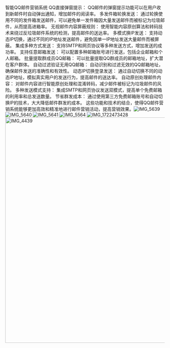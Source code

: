 智能QQ邮件营销系统
QQ直接弹窗提示：
QQ邮件的弹窗提示功能可以在用户收到新邮件时自动弹出通知，增加邮件的阅读率。
多发件箱轮换发送：
通过轮换使用不同的发件箱发送邮件，可以避免单一发件箱因大量发送邮件而被标记为垃圾邮件，从而提高进箱率。
无视邮件内容屏蔽规则：
使用智能内容原创算法和转码技术来绕过反垃圾邮件系统的检测，提高邮件的送达率。
多模式换IP发送：
支持动态IP切换，通过不同的IP地址发送邮件，避免因单一IP地址发送大量邮件而被屏蔽。
集成多种方式发送：
支持SMTP和网页协议等多种发送方式，增加发送的成功率。
支持任意邮箱发送：
可以配置多种邮箱账号进行发送，包括企业邮箱和个人邮箱。
批量提取群成员QQ邮箱：
可以批量提取QQ群成员的邮箱地址，扩大潜在客户群体。
自动过滤验证无用QQ邮箱：
自动识别和过滤无效的QQ邮箱地址，确保邮件发送的准确性和有效性。
动态IP切换登录发送：
通过自动切换不同的动态IP地址，模拟真实用户的发送行为，提高邮件的送达率。
自动原创处理邮件内容：
对邮件内容进行智能原创处理和混淆转码，减少邮件被标记为垃圾邮件的风险。
多种发送模式支持：
集成SMTP和网页协议发送双模式，提高单个免费邮箱的利用率和总发送数量。
节省群发成本：
通过使用第三方免费邮箱账号和自动切换IP的技术，大大降低邮件群发的成本。
这些功能和技术的结合，使得QQ邮件营销系统能够更加高效和精准地进行邮件营销活动，提高营销效果。![IMG_5639](https://github.com/user-attachments/assets/374f8e6b-102e-4180-bff8-32d0474ef5fc)
![IMG_5640](https://github.com/user-attachments/assets/1169f340-2395-4080-a957-2e16d0e79f4d)
![IMG_5641](https://github.com/user-attachments/assets/5983cd11-74c9-449d-984c-2b3384370a82)
![IMG_5564](https://github.com/user-attachments/assets/aaeea6d8-a57a-42e9-abb2-ec4714470b0a)
![IMG_1722473428](https://github.com/user-attachments/assets/37933830-24a6-455e-908e-0f0aebc21d7f)
<img width="710" alt="IMG_4439" src="https://github.com/user-attachments/assets/11896f68-e6c5-4454-a347-ebd1c7ce3ca5" />

